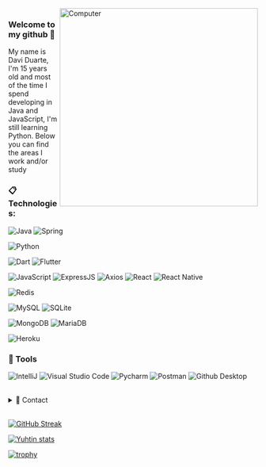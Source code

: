 <img src="https://raw.githubusercontent.com/MicaelliMedeiros/micaellimedeiros/master/image/computer-illustration.png" min-width="400px" max-width="400px" width="400px" align="right" alt="Computer">

### Welcome to my github 💫
My name is Davi Duarte, I'm 15 years old and most of the time I spend developing in Java and JavaScript, I'm still learning Python. Below you can find the areas I work and/or study

### :clipboard: Technologies:

  ![Java](https://img.shields.io/badge/Java-007396?style=for-the-badge&logo=java&logoColor=white)
  ![Spring](https://img.shields.io/badge/Spring-6DB33F?style=for-the-badge&logo=spring&logoColor=white)
  
  ![Python](https://img.shields.io/badge/Python-14354C?style=for-the-badge&logo=python&logoColor=white)

  ![Dart](https://img.shields.io/badge/dart-%230175C2.svg?&style=for-the-badge&logo=dart&logoColor=white)
  ![Flutter](https://img.shields.io/badge/Flutter%20-%2302569B.svg?&style=for-the-badge&logo=Flutter&logoColor=white) 
  
  ![JavaScript](https://img.shields.io/badge/JavaScript-F7DF1E?style=for-the-badge&logo=javascript&logoColor=black)
  ![ExpressJS](https://img.shields.io/badge/Express.js-404D59?style=for-the-badge&logo=express)
  ![Axios](https://img.shields.io/badge/Axios.js-B7178C?style=for-the-badge&logo=angular)
  ![React](https://img.shields.io/badge/react%20-%2320232a.svg?&style=for-the-badge&logo=react&logoColor=%2361DAFB)
  ![React Native](https://img.shields.io/badge/react_native%20-%2320232a.svg?&style=for-the-badge&logo=react&logoColor=%2361DAFB)
  
  ![Redis](https://img.shields.io/badge/Redis-d12b1f?style=for-the-badge&logo=redis&logoColor=white)
  
  ![MySQL](https://img.shields.io/badge/MySQL-00000F?style=for-the-badge&logo=mysql&logoColor=white)
  ![SQLite](https://img.shields.io/badge/SQLite-07405E?style=for-the-badge&logo=sqlite&logoColor=white)
  
  ![MongoDB](https://img.shields.io/badge/MongoDB-4EA94B?style=for-the-badge&logo=mongodb&logoColor=white)
  ![MariaDB](https://img.shields.io/badge/MariaDB-003545?style=for-the-badge&logo=mariadb)
  
  ![Heroku](https://img.shields.io/badge/Heroku-430098?style=for-the-badge&logo=heroku&logoColor=white)

### 🚀 Tools

  ![IntelliJ](https://img.shields.io/badge/IntelliJ-000000?style=for-the-badge&logo=intellij-idea&logoColor=blue)
  ![Visual Studio Code](https://img.shields.io/badge/VSCode-008B8B?style=for-the-badge&logo=visual-studio-code&logoColor=blue)
  ![Pycharm](https://img.shields.io/badge/Pycharm-0D0D0D?style=for-the-badge&logo=pycharm&logoColor=25D985)
  ![Postman](https://img.shields.io/badge/-Postman-333333?style=for-the-badge&logo=postman)
  ![Github Desktop](https://img.shields.io/badge/GitHub_Desktop-gray?style=for-the-badge&logo=github&logoColor=purple)
  

<br/>

<details>
  <summary>💬 Contact</summary>
   </br> <img align="left" alt="Discord" target="_blank" width="20px" src="https://raw.githubusercontent.com/anuraghazra/anuraghazra/master/assets/discord-round.svg"/>
  <string>Yuhtin#9147</string>
  
   </br> <img align="left" alt="Twitter" target="_blank" width="20px" src="https://raw.githubusercontent.com/anuraghazra/anuraghazra/master/assets/twitter.svg"/>
  <string>@Yuhtin_</string> </br>
</details> 
  
<br/>

[![GitHub Streak](http://github-readme-streak-stats.herokuapp.com?user=Yuhtin&theme=tokyonight&fire=DD6400&ring=DD6400&currStreakNum=DD985F&stroke=484848)](https://github.com/Yuhtin)

[![Yuhtin stats](https://github-readme-stats.vercel.app/api?username=Yuhtin&layout=compact&theme=tokyonight&hide_title=true&show_icons=true&count_private=true)](https://github.com/Yuhtin/)

[![trophy](https://github-profile-trophy.vercel.app/?username=Yuhtin&theme=darkhub&row=2&column=3)](https://github.com/Yuhtin)


